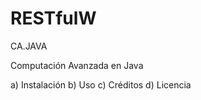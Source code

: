 # RESTfulW
CA.JAVA

Computación Avanzada en Java

a) Instalación 
b) Uso 
c) Créditos 
d) Licencia 
